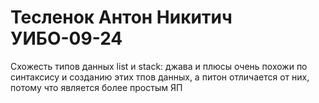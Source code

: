 # Тесленок Антон Никитич УИБО-09-24
Схожесть типов данных list и stack: джава и плюсы очень похожи по синтаксису и созданию этих тпов данных, а питон отличается от них, потому что является более простым ЯП
